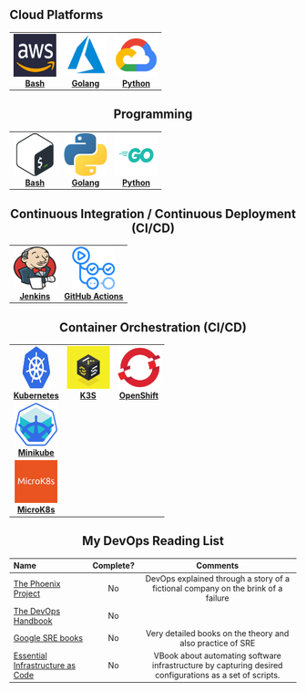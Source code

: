 ## Cloud Platforms
<center>
<table>
  <tr>
    <td align="center"><a href="resources/aws.md"><img src="images/aws.png" width="75px;" height="75px;" alt="AWS"/><br /><b>Bash</b></a></td>
    <td align="center"><a href="resources/azure.md"><img src="images/azure.png" width="75px;" height="75px;" alt="Azure"/><br /><b>Golang</b></a></td>
    <td align="center"><a href="resources/gcp.md"><img src="images/gcp.png" width="75px;" height="75px;" alt="GCP"/><br /><b>Python</b></a></td>  </tr>
  </tr>
</table>

## Programming
<center>
<table>
  <tr>
    <td align="center"><a href="resources/bash.md"><img src="images/bash.png" width="75px;" height="75px;" alt="Bash"/><br /><b>Bash</b></a></td>
    <td align="center"><a href="resources/golang.md"><img src="images/python.png" width="75px;" height="75px;" alt="Golang"/><br /><b>Golang</b></a></td>
    <td align="center"><a href="resources/python.md"><img src="images/go.png" width="75px;" height="75px;" alt="Python"/><br /><b>Python</b></a></td>  </tr>
  </tr>
</table>
</center>

##  Continuous Integration / Continuous Deployment (CI/CD)
<center>
<table>
  <tr>
    <td align="center"><a href="resources/jenkins.md"><img src="images/jenkins.png" width="75px;" height="75px;" alt="Jenkins"/><br /><b>Jenkins</b></a></td>
    <td align="center"><a href="resources/githubactions.md"><img src="images/actions.png" width="75px;" height="75px;" alt="GitHub Actions"/><br /><b>GitHub Actions</b></a></td>
  </tr>
</table>
</center>

##  Container Orchestration (CI/CD)
<center>
<table>
  <tr>
    <td align="center"><a href="resources/kubernetes.md"><img src="images/kubernetes.png" width="50px;" height="75px;" alt="Kubernetes"/><br /><b>Kubernetes</b></a></td>
    <td align="center"><a href="resources/k3s.md"><img src="images/k3s.png" width="75px;" height="75px;" alt="K3S"/><br /><b>K3S</b></a></td>
    <td align="center"><a href="resources/openshift.md"><img src="images/openshift.png" width="75px;" height="75px;" alt="OpenShift"/><br /><b>OpenShift</b></a></td>  </tr>
    <td align="center"><a href="resources/minikube.md"><img src="images/minikube.png" width="75px;" height="75px;" alt="Minikube"/><br /><b>Minikube</b></a></td>  </tr>
    <td align="center"><a href="resources/microk8s.md"><img src="images/micro.png" width="75px;" height="75px;" alt="MicroK8s"/><br /><b>MicroK8s</b></a></td>  </tr>
  </tr>
</table>
</center>

## My DevOps Reading List
Name | Complete? | Comments
:------|:------:|:------:
[The Phoenix Project](https://www.amazon.com/Phoenix-Project-DevOps-Helping-Business/dp/1942788290) | No | DevOps explained through a story of a fictional company on the brink of a failure
[The DevOps Handbook](https://www.amazon.com/dp/1942788002) | No |
[Google SRE books](https://landing.google.com/sre/books) | No | Very detailed books on the theory and also practice of SRE
[Essential Infrastructure as Code](https://www.manning.com/books/essential-infrastructure-as-code) | No | VBook about automating software infrastructure by capturing desired configurations as a set of scripts.

